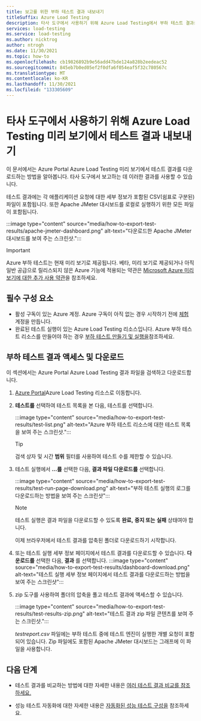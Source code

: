 ```yaml
---
title: 보고를 위한 부하 테스트 결과 내보내기
titleSuffix: Azure Load Testing
description: 타사 도구에서 사용하기 위해 Azure Load Testing에서 부하 테스트 결과를 내보내는 방법을 알아봅니다.
services: load-testing
ms.service: load-testing
ms.author: nicktrog
author: ntrogh
ms.date: 11/30/2021
ms.topic: how-to
ms.openlocfilehash: cb19826892b9e56add47bde124a828b2eedeac52
ms.sourcegitcommit: 845eb7b0ed05ef2f0dfa6f054eaf5f32c780567c
ms.translationtype: MT
ms.contentlocale: ko-KR
ms.lasthandoff: 11/30/2021
ms.locfileid: "133305609"
---
```

# <a name="export-test-results-in-azure-load-testing-preview-for-use-in-third-party-tools"></a>타사 도구에서 사용하기 위해 Azure Load Testing 미리 보기에서 테스트 결과 내보내기

이 문서에서는 Azure Portal Azure Load Testing 미리 보기에서 테스트 결과를 다운로드하는 방법을 알아봅니다. 타사 도구에서 보고하는 데 이러한 결과를 사용할 수 있습니다.

테스트 결과에는 각 애플리케이션 요청에 대한 세부 정보가 포함된 CSV(쉼표로 구분된) 파일이 포함됩니다. 또한 Apache JMeter 대시보드를 로컬로 실행하기 위한 모든 파일이 포함됩니다.

:::image type="content" source="media/how-to-export-test-results/apache-jmeter-dashboard.png" alt-text="다운로드한 Apache JMeter 대시보드를 보여 주는 스크린샷.":::

> [!IMPORTANT]
> Azure 부하 테스트는 현재 미리 보기로 제공됩니다.
> 베타, 미리 보기로 제공되거나 아직 일반 공급으로 릴리스되지 않은 Azure 기능에 적용되는 약관은 [Microsoft Azure 미리 보기에 대한 추가 사용 약관](https://azure.microsoft.com/support/legal/preview-supplemental-terms/)을 참조하세요.

## <a name="prerequisites"></a>필수 구성 요소  

- 활성 구독이 있는 Azure 계정. Azure 구독이 아직 없는 경우 시작하기 전에 [체험](https://azure.microsoft.com/free/?WT.mc_id=A261C142F) 계정을 만듭니다.  
- 완료된 테스트 실행이 있는 Azure Load Testing 리소스입니다. Azure 부하 테스트 리소스를 만들어야 하는 경우 [부하 테스트 만들기 및 실행을](./quickstart-create-and-run-load-test.md)참조하세요.  

## <a name="access-and-download-load-test-results"></a>부하 테스트 결과 액세스 및 다운로드

이 섹션에서는 Azure Portal Azure Load Testing 결과 파일을 검색하고 다운로드합니다.

1. [Azure Portal](https://portal.azure.com)Azure Load Testing 리소스로 이동합니다.

1. **테스트를** 선택하여 테스트 목록을 본 다음, 테스트를 선택합니다.

    :::image type="content" source="media/how-to-export-test-results/test-list.png" alt-text="Azure 부하 테스트 리소스에 대한 테스트 목록을 보여 주는 스크린샷.":::  

   >[!TIP]
   > 검색 상자 및 시간 **범위** 필터를 사용하여 테스트 수를 제한할 수 있습니다.

1. 테스트 실행에서 **...를** 선택한 다음, **결과 파일 다운로드를** 선택합니다.

    :::image type="content" source="media/how-to-export-test-results/test-run-page-download.png" alt-text="부하 테스트 실행의 로그를 다운로드하는 방법을 보여 주는 스크린샷":::  
    > [!NOTE]
    > 테스트 실행은 결과 파일을 다운로드할 수 있도록 **완료,** **중지 또는** **실패** 상태여야 합니다.

    이제 브라우저에서 테스트 결과를 압축된 폴더로 다운로드하기 시작합니다.

1. 또는 테스트 실행 세부 정보 페이지에서 테스트 결과를 다운로드할 수 있습니다. **다운로드를** 선택한 다음, **결과** 를 선택합니다.
    :::image type="content" source="media/how-to-export-test-results/dashboard-download.png" alt-text="테스트 실행 세부 정보 페이지에서 테스트 결과를 다운로드하는 방법을 보여 주는 스크린샷":::

1. zip 도구를 사용하여 폴더의 압축을 풀고 테스트 결과에 액세스할 수 있습니다.

    :::image type="content" source="media/how-to-export-test-results/test-results-zip.png" alt-text="테스트 결과 zip 파일 콘텐츠를 보여 주는 스크린샷.":::  

    *testreport.csv* 파일에는 부하 테스트 중에 테스트 엔진이 실행한 개별 요청이 포함되어 있습니다. Zip 파일에도 포함된 Apache JMeter 대시보드는 그래프에 이 파일을 사용합니다.

## <a name="next-steps"></a>다음 단계

- 테스트 결과를 비교하는 방법에 대한 자세한 내용은 [여러 테스트 결과 비교를 참조하세요.](./how-to-compare-multiple-test-runs.md)

- 성능 테스트 자동화에 대한 자세한 내용은 [자동화된 성능 테스트 구성을](./tutorial-cicd-azure-pipelines.md) 참조하세요.
